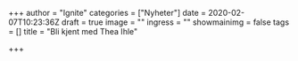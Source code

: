 +++
author = "Ignite"
categories = ["Nyheter"]
date = 2020-02-07T10:23:36Z
draft = true
image = ""
ingress = ""
showmainimg = false
tags = []
title = "Bli kjent med Thea Ihle"

+++
